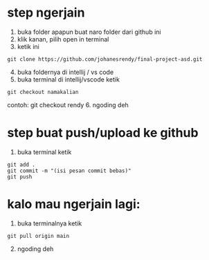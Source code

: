 # step ngerjain
1. buka folder apapun buat naro folder dari github ini
2. klik kanan, pilih open in terminal
3. ketik ini
```git
git clone https://github.com/johanesrendy/final-project-asd.git
```
4. buka foldernya di intellij / vs code
5. buka terminal di intellij/vscode ketik
```git
git checkout namakalian
```
contoh: git checkout rendy
6. ngoding deh

# step buat push/upload ke github
1. buka terminal ketik
```git
git add .
git commit -m "(isi pesan commit bebas)"
git push
```

# kalo mau ngerjain lagi:
1. buka terminalnya ketik
```git
git pull origin main
```
2. ngoding deh
